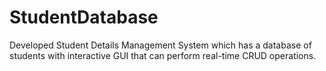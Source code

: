 # StudentDatabase
Developed Student Details Management System which has a database of students with interactive GUI that can perform real-time CRUD operations.
